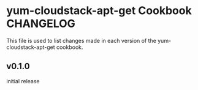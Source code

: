 yum-cloudstack-apt-get Cookbook CHANGELOG
======================
This file is used to list changes made in each version of the yum-cloudstack-apt-get cookbook.

v0.1.0
------
initial release
